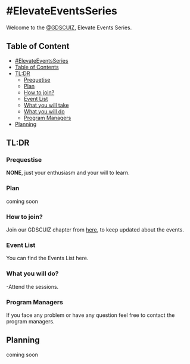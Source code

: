 # #ElevateEventsSeries

Welcome to the [@GDSCUIZ](https://gdsc.community.dev/university-of-ibn-zohr/), Elevate Events Series.

## Table of Content
  - [#ElevateEventsSeries](#ElevateEventsSeries)
  - [Table of Contents](#table-of-contents)
  - [TL:DR](#tldr)
    - [Prequetise](#prequetise)
    - [Plan](#plan)
    - [How to join?](#how-to-join)
    - [Event List](#event-list)
    - [What you will take](#what-you-will-take)
    - [What you will do](#what-you-will-do)
    - [Program Managers](#program-managers)
  - [Planning](#planning)
    

## TL:DR
### Prequestise
**NONE**, just your enthusiasm and your will to learn.

### Plan
  coming soon
### How to join?
Join our GDSCUIZ chapter from  [here](https://gdsc.community.dev/university-of-ibn-zohr/), to keep updated about the events.

### Event List
You can find the Events List here.
### What you will do?
 -Attend the sessions.

### Program Managers
If you face any problem or have any question feel free to contact the program managers.

## Planning
 coming soon
  
